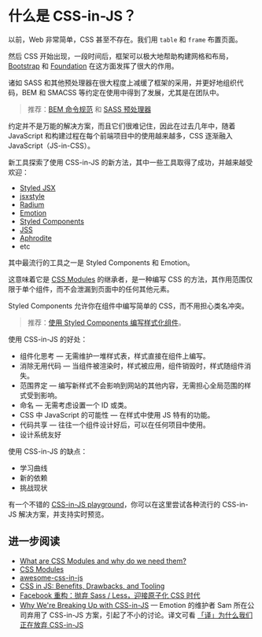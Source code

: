 # 什么是 CSS-in-JS？

以前，Web 非常简单，CSS 甚至不存在。我们用 `table` 和 `frame` 布置页面。

然后 CSS 开始出现，一段时间后，框架可以极大地帮助构建网格和布局，[Bootstrap](https://getbootstrap.com/) 和 [Foundation](https://get.foundation/) 在这方面发挥了很大的作用。

诸如 SASS 和其他预处理器在很大程度上减缓了框架的采用，并更好地组织代码，BEM 和 SMACSS 等约定在使用中得到了发展，尤其是在团队中。

> 推荐：[BEM 命令规范](https://github.com/lio-zero/blog/blob/main/CSS/BEM%20%E5%91%BD%E4%BB%A4%E8%A7%84%E8%8C%83.md) 和 [SASS 预处理器](https://github.com/lio-zero/blog/blob/main/CSS/SASS%20%E9%A2%84%E5%A4%84%E7%90%86%E5%99%A8.md)

约定并不是万能的解决方案，而且它们很难记住，因此在过去几年中，随着 JavaScript 和构建过程在每个前端项目中的使用越来越多，CSS 逐渐融入 JavaScript（JS-in-CSS）。

新工具探索了使用 CSS-in-JS 的新方法，其中一些工具取得了成功，并越来越受欢迎：

- [Styled JSX](https://github.com/vercel/styled-jsx)
- [jsxstyle](https://github.com/jsxstyle/jsxstyle)
- [Radium](https://github.com/FormidableLabs/radium)
- [Emotion](https://github.com/emotion-js/emotion)
- [Styled Components](https://www.styled-components.com/)
- [JSS](http://cssinjs.org/)
- [Aphrodite](https://github.com/Khan/aphrodite)
- etc

其中最流行的工具之一是 Styled Components 和 Emotion。

这意味着它是 [CSS Modules](https://github.com/css-modules/css-modules) 的继承者，是一种编写 CSS 的方法，其作用范围仅限于单个组件，而不会泄漏到页面中的任何其他元素。

Styled Components 允许你在组件中编写简单的 CSS，而不用担心类名冲突。

> 推荐：[使用 Styled Components 编写样式化组件](https://github.com/lio-zero/blog/blob/main/React/%E4%BD%BF%E7%94%A8%20Styled%20Components%20%E7%BC%96%E5%86%99%E6%A0%B7%E5%BC%8F%E5%8C%96%E7%BB%84%E4%BB%B6.md)。

使用 CSS-in-JS 的好处：

- 组件化思考 — 无需维护一堆样式表，样式直接在组件上编写。
- 消除无用代码 — 当组件被渲染时，样式被应用，组件销毁时，样式随组件消失。
- 范围界定 — 编写新样式不会影响到网站的其他内容，无需担心全局范围的样式受到影响。
- 命名 — 无需考虑设置一个 ID 或类。
- CSS 中 JavaScript 的可能性 — 在样式中使用 JS 特有的功能。
- 代码共享 — 往往一个组件设计好后，可以在任何项目中使用。
- 设计系统友好

使用 CSS-in-JS 的缺点：

- 学习曲线
- 新的依赖
- 挑战现状

有一个不错的 [CSS-in-JS playground](https://www.cssinjsplayground.com/)，你可以在这里尝试各种流行的 CSS-in-JS 解决方案，并支持实时预览。

## 进一步阅读

- [What are CSS Modules and why do we need them?](https://css-tricks.com/css-modules-part-1-need/)
- [CSS Modules](https://glenmaddern.com/articles/css-modules)
- [awesome-css-in-js](https://github.com/tuchk4/awesome-css-in-js)
- [CSS in JS: Benefits, Drawbacks, and Tooling](https://medium.com/object-partners/css-in-js-benefits-drawback-and-tooling-80286b03f9aa)
- [Facebook 重构：抛弃 Sass / Less，迎接原子化 CSS 时代](https://juejin.cn/post/6917073600474415117)
- [Why We're Breaking Up with CSS-in-JS](https://dev.to/srmagura/why-were-breaking-up-wiht-css-in-js-4g9b) — Emotion 的维护者 Sam 所在公司弃用了 CSS-in-JS 方案，引起了不小的讨论。译文可看 [「译」为什么我们正在放弃 CSS-in-JS](https://juejin.cn/post/7158712727538499598)
